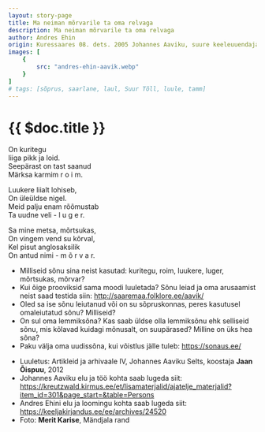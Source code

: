 ```yaml
---
layout: story-page
title: Ma neiman mõrvarile ta oma relvaga
description: Ma neiman mõrvarile ta oma relvaga
author: Andres Ehin 
origin: Kuressaares 08. dets. 2005 Johannes Aaviku, suure keeleuuendaja 125. sünniaastapäeval
images: [
    {
        src: "andres-ehin-aavik.webp"
    }
]
# tags: [sõprus, saarlane, laul, Suur Tõll, luule, tamm]
---
```



# {{ $doc.title }}

On kuritegu \
liiga pikk ja loid. \
Seepärast on tast saanud \
Märksa karmim r o i m.

Luukere liialt lohiseb, \
On üleüldse nigel. \
Meid palju enam rõõmustab \
Ta uudne veli - l u g e r.

Sa mine metsa, mõrtsukas, \
On vingem vend su kõrval, \
Kel pisut anglosaksilik \
On antud nimi - m õ r v a r.

<story-author :author="author" :origin="origin"></story-author>
<!-- <story-dictionary :terms="frontmatter.dictionary" /> -->

<details-wrapper summary="Mõtlemiseks ja arutlemiseks">

- Milliseid sõnu sina neist kasutad: kuritegu, roim, luukere, luger, mõrtsukas, mõrvar?
- Kui õige prooviksid sama moodi luuletada? Sõnu leiad ja oma arusaamist neist saad testida siin: http://saaremaa.folklore.ee/aavik/ 
- Oled sa ise sõnu leiutanud või on su sõpruskonnas, peres kasutusel omaleiutatud sõnu? Milliseid?
- On sul oma lemmiksõna? Kas saab üldse olla lemmiksõnu ehk selliseid sõnu, mis kõlavad kuidagi mõnusalt, on suupärased? Milline on üks hea sõna?
- Paku välja oma uudissõna, kui võistlus jälle tuleb: https://sonaus.ee/

</details-wrapper>


<details-wrapper summary="Allikad" class="text-sm" icon="icon-park-outline:document-folder">

- Luuletus: Artikleid ja arhivaale IV, Johannes Aaviku Selts, koostaja **Jaan Õispuu**, 2012
- Johannes Aaviku elu ja töö kohta saab lugeda siit: https://kreutzwald.kirmus.ee/et/lisamaterjalid/ajatelje_materjalid?item_id=301&page_start=&table=Persons
- Andres Ehini elu ja loomingu kohta saab lugeda siit: https://keeljakirjandus.ee/ee/archives/24520
- Foto: **Merit Karise**, Mändjala rand

</details-wrapper>